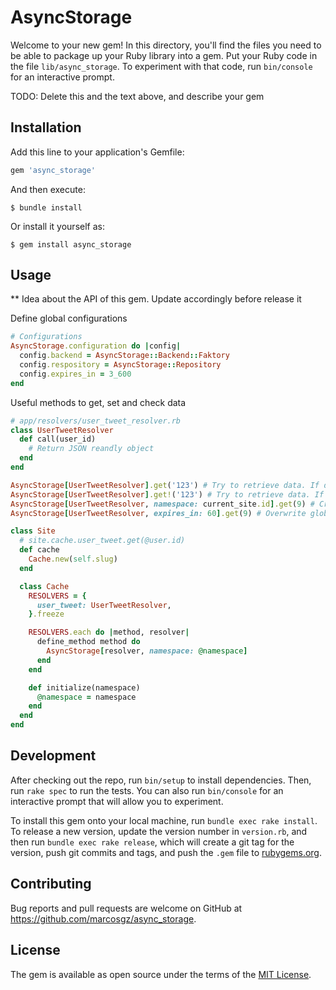# AsyncStorage

Welcome to your new gem! In this directory, you'll find the files you need to be able to package up your Ruby library into a gem. Put your Ruby code in the file `lib/async_storage`. To experiment with that code, run `bin/console` for an interactive prompt.

TODO: Delete this and the text above, and describe your gem

## Installation

Add this line to your application's Gemfile:

```ruby
gem 'async_storage'
```

And then execute:

    $ bundle install

Or install it yourself as:

    $ gem install async_storage

## Usage

** Idea about the API of this gem. Update accordingly before release it

Define global configurations
```ruby
# Configurations
AsyncStorage.configuration do |config|
  config.backend = AsyncStorage::Backend::Faktory
  config.respository = AsyncStorage::Repository
  config.expires_in = 3_600
end
```

Useful methods to get, set and check data

```ruby
# app/resolvers/user_tweet_resolver.rb
class UserTweetResolver
  def call(user_id)
    # Return JSON reandly object
  end
end

AsyncStorage[UserTweetResolver].get('123') # Try to retrieve data. If does not exist enqueue a Background Job and return nil
AsyncStorage[UserTweetResolver].get!('123') # Try to retrieve data. If does not exist imediate call the Resolver and return data
AsyncStorage[UserTweetResolver, namespace: current_site.id].get(9) # Create a new Set using site id namepace
AsyncStorage[UserTweetResolver, expires_in: 60].get(9) # Overwrite global expires_in
```

```ruby
class Site
  # site.cache.user_tweet.get(@user.id)
  def cache
    Cache.new(self.slug)
  end

  class Cache
    RESOLVERS = {
      user_tweet: UserTweetResolver,
    }.freeze

    RESOLVERS.each do |method, resolver|
      define_method method do
        AsyncStorage[resolver, namespace: @namespace]
      end
    end

    def initialize(namespace)
      @namespace = namespace
    end
  end
end
```


## Development

After checking out the repo, run `bin/setup` to install dependencies. Then, run `rake spec` to run the tests. You can also run `bin/console` for an interactive prompt that will allow you to experiment.

To install this gem onto your local machine, run `bundle exec rake install`. To release a new version, update the version number in `version.rb`, and then run `bundle exec rake release`, which will create a git tag for the version, push git commits and tags, and push the `.gem` file to [rubygems.org](https://rubygems.org).

## Contributing

Bug reports and pull requests are welcome on GitHub at https://github.com/marcosgz/async_storage.


## License

The gem is available as open source under the terms of the [MIT License](https://opensource.org/licenses/MIT).
